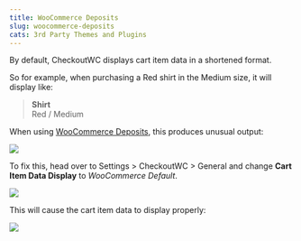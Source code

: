 ```yaml
---
title: WooCommerce Deposits
slug: woocommerce-deposits
cats: 3rd Party Themes and Plugins
---
```


 By default, CheckoutWC displays cart item data in a shortened format.

 So for example, when purchasing a Red shirt in the Medium size, it will display like:

> **Shirt**  
>  Red / Medium

 When using [WooCommerce Deposits](https://woocommerce-deposits.com), this produces unusual output:

 ![](https://s3.amazonaws.com/helpscout.net/docs/assets/5bdde2822c7d3a01757ac42e/images/5ee3b56504286306f8051691/file-mOnM8kaMHW.png)

 To fix this, head over to Settings &gt; CheckoutWC &gt; General and change **Cart Item Data Display** to *WooCommerce Default*.

 ![](https://s3.amazonaws.com/helpscout.net/docs/assets/5bdde2822c7d3a01757ac42e/images/5ee3b5a92c7d3a10cba8d639/file-0uUG45B55f.png)

 This will cause the cart item data to display properly:

 ![](https://s3.amazonaws.com/helpscout.net/docs/assets/5bdde2822c7d3a01757ac42e/images/5ee3b59f2c7d3a10cba8d635/file-Y17DWoJdII.png)